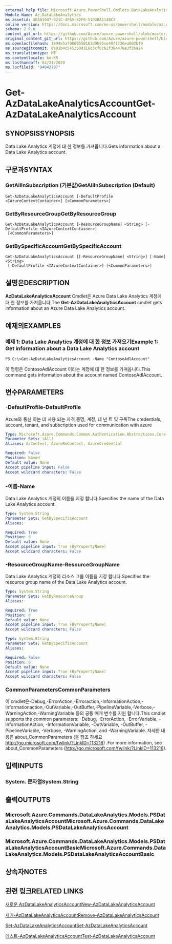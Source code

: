 ```yaml
---
external help file: Microsoft.Azure.PowerShell.Cmdlets.DataLakeAnalytics.dll-Help.xml
Module Name: Az.DataLakeAnalytics
ms.assetid: 4EA01047-021C-4FA5-82F0-5102BA114BC2
online version: https://docs.microsoft.com/en-us/powershell/module/az.datalakeanalytics/get-azdatalakeanalyticsaccount
schema: 2.0.0
content_git_url: https://github.com/Azure/azure-powershell/blob/master/src/DataLakeAnalytics/DataLakeAnalytics/help/Get-AzDataLakeAnalyticsAccount.md
original_content_git_url: https://github.com/Azure/azure-powershell/blob/master/src/DataLakeAnalytics/DataLakeAnalytics/help/Get-AzDataLakeAnalyticsAccount.md
ms.openlocfilehash: 1894e5a79660558163d9b95ce49f1736ea002bf9
ms.sourcegitcommit: 6a91b4c545350d316d3cf8c62f384478e3f3ba24
ms.translationtype: MT
ms.contentlocale: ko-KR
ms.lasthandoff: 04/21/2020
ms.locfileid: "94042797"
---
```

# <span data-ttu-id="e0fd5-101">Get-AzDataLakeAnalyticsAccount</span><span class="sxs-lookup"><span data-stu-id="e0fd5-101">Get-AzDataLakeAnalyticsAccount</span></span>

## <span data-ttu-id="e0fd5-102">SYNOPSIS</span><span class="sxs-lookup"><span data-stu-id="e0fd5-102">SYNOPSIS</span></span>
<span data-ttu-id="e0fd5-103">Data Lake Analytics 계정에 대 한 정보를 가져옵니다.</span><span class="sxs-lookup"><span data-stu-id="e0fd5-103">Gets information about a Data Lake Analytics account.</span></span>

## <span data-ttu-id="e0fd5-104">구문과</span><span class="sxs-lookup"><span data-stu-id="e0fd5-104">SYNTAX</span></span>

### <span data-ttu-id="e0fd5-105">GetAllInSubscription (기본값)</span><span class="sxs-lookup"><span data-stu-id="e0fd5-105">GetAllInSubscription (Default)</span></span>
```
Get-AzDataLakeAnalyticsAccount [-DefaultProfile <IAzureContextContainer>] [<CommonParameters>]
```

### <span data-ttu-id="e0fd5-106">GetByResourceGroup</span><span class="sxs-lookup"><span data-stu-id="e0fd5-106">GetByResourceGroup</span></span>
```
Get-AzDataLakeAnalyticsAccount [-ResourceGroupName] <String> [-DefaultProfile <IAzureContextContainer>]
 [<CommonParameters>]
```

### <span data-ttu-id="e0fd5-107">GetBySpecificAccount</span><span class="sxs-lookup"><span data-stu-id="e0fd5-107">GetBySpecificAccount</span></span>
```
Get-AzDataLakeAnalyticsAccount [[-ResourceGroupName] <String>] [-Name] <String>
 [-DefaultProfile <IAzureContextContainer>] [<CommonParameters>]
```

## <span data-ttu-id="e0fd5-108">설명은</span><span class="sxs-lookup"><span data-stu-id="e0fd5-108">DESCRIPTION</span></span>
<span data-ttu-id="e0fd5-109">**AzDataLakeAnalyticsAccount** Cmdlet은 Azure Data Lake Analytics 계정에 대 한 정보를 가져옵니다.</span><span class="sxs-lookup"><span data-stu-id="e0fd5-109">The **Get-AzDataLakeAnalyticsAccount** cmdlet gets information about an Azure Data Lake Analytics account.</span></span>

## <span data-ttu-id="e0fd5-110">예제의</span><span class="sxs-lookup"><span data-stu-id="e0fd5-110">EXAMPLES</span></span>

### <span data-ttu-id="e0fd5-111">예제 1: Data Lake Analytics 계정에 대 한 정보 가져오기</span><span class="sxs-lookup"><span data-stu-id="e0fd5-111">Example 1: Get information about a Data Lake Analytics account</span></span>
```
PS C:\>Get-AzDataLakeAnalyticsAccount -Name "ContosoAdlAccount"
```

<span data-ttu-id="e0fd5-112">이 명령은 ContosoAdlAccount 이라는 계정에 대 한 정보를 가져옵니다.</span><span class="sxs-lookup"><span data-stu-id="e0fd5-112">This command gets information about the account named ContosoAdlAccount.</span></span>

## <span data-ttu-id="e0fd5-113">변수</span><span class="sxs-lookup"><span data-stu-id="e0fd5-113">PARAMETERS</span></span>

### <span data-ttu-id="e0fd5-114">-DefaultProfile</span><span class="sxs-lookup"><span data-stu-id="e0fd5-114">-DefaultProfile</span></span>
<span data-ttu-id="e0fd5-115">Azure와 통신 하는 데 사용 되는 자격 증명, 계정, 테 넌 트 및 구독</span><span class="sxs-lookup"><span data-stu-id="e0fd5-115">The credentials, account, tenant, and subscription used for communication with azure</span></span>

```yaml
Type: Microsoft.Azure.Commands.Common.Authentication.Abstractions.Core.IAzureContextContainer
Parameter Sets: (All)
Aliases: AzContext, AzureRmContext, AzureCredential

Required: False
Position: Named
Default value: None
Accept pipeline input: False
Accept wildcard characters: False
```

### <span data-ttu-id="e0fd5-116">-이름</span><span class="sxs-lookup"><span data-stu-id="e0fd5-116">-Name</span></span>
<span data-ttu-id="e0fd5-117">Data Lake Analytics 계정의 이름을 지정 합니다.</span><span class="sxs-lookup"><span data-stu-id="e0fd5-117">Specifies the name of the Data Lake Analytics account.</span></span>

```yaml
Type: System.String
Parameter Sets: GetBySpecificAccount
Aliases:

Required: True
Position: 0
Default value: None
Accept pipeline input: True (ByPropertyName)
Accept wildcard characters: False
```

### <span data-ttu-id="e0fd5-118">-ResourceGroupName</span><span class="sxs-lookup"><span data-stu-id="e0fd5-118">-ResourceGroupName</span></span>
<span data-ttu-id="e0fd5-119">Data Lake Analytics 계정의 리소스 그룹 이름을 지정 합니다.</span><span class="sxs-lookup"><span data-stu-id="e0fd5-119">Specifies the resource group name of the Data Lake Analytics account.</span></span>

```yaml
Type: System.String
Parameter Sets: GetByResourceGroup
Aliases:

Required: True
Position: 0
Default value: None
Accept pipeline input: True (ByPropertyName)
Accept wildcard characters: False
```

```yaml
Type: System.String
Parameter Sets: GetBySpecificAccount
Aliases:

Required: False
Position: 0
Default value: None
Accept pipeline input: True (ByPropertyName)
Accept wildcard characters: False
```

### <span data-ttu-id="e0fd5-120">CommonParameters</span><span class="sxs-lookup"><span data-stu-id="e0fd5-120">CommonParameters</span></span>
<span data-ttu-id="e0fd5-121">이 cmdlet은-Debug,-ErrorAction,-Erroraction,-InformationAction,-Informationaction,-OutVariable,-OutBuffer,-PipelineVariable,-Verbose,-WarningAction,-WarningVariable 등의 공통 매개 변수를 지원 합니다.</span><span class="sxs-lookup"><span data-stu-id="e0fd5-121">This cmdlet supports the common parameters: -Debug, -ErrorAction, -ErrorVariable, -InformationAction, -InformationVariable, -OutVariable, -OutBuffer, -PipelineVariable, -Verbose, -WarningAction, and -WarningVariable.</span></span> <span data-ttu-id="e0fd5-122">자세한 내용은 about_CommonParameters (을 참조 하세요 http://go.microsoft.com/fwlink/?LinkID=113216) .</span><span class="sxs-lookup"><span data-stu-id="e0fd5-122">For more information, see about_CommonParameters (http://go.microsoft.com/fwlink/?LinkID=113216).</span></span>

## <span data-ttu-id="e0fd5-123">입력</span><span class="sxs-lookup"><span data-stu-id="e0fd5-123">INPUTS</span></span>

### <span data-ttu-id="e0fd5-124">System. 문자열</span><span class="sxs-lookup"><span data-stu-id="e0fd5-124">System.String</span></span>

## <span data-ttu-id="e0fd5-125">출력</span><span class="sxs-lookup"><span data-stu-id="e0fd5-125">OUTPUTS</span></span>

### <span data-ttu-id="e0fd5-126">Microsoft.Azure.Commands.DataLakeAnalytics.Models.PSDataLakeAnalyticsAccount</span><span class="sxs-lookup"><span data-stu-id="e0fd5-126">Microsoft.Azure.Commands.DataLakeAnalytics.Models.PSDataLakeAnalyticsAccount</span></span>

### <span data-ttu-id="e0fd5-127">Microsoft.Azure.Commands.DataLakeAnalytics.Models.PSDataLakeAnalyticsAccountBasic</span><span class="sxs-lookup"><span data-stu-id="e0fd5-127">Microsoft.Azure.Commands.DataLakeAnalytics.Models.PSDataLakeAnalyticsAccountBasic</span></span>

## <span data-ttu-id="e0fd5-128">상속자</span><span class="sxs-lookup"><span data-stu-id="e0fd5-128">NOTES</span></span>

## <span data-ttu-id="e0fd5-129">관련 링크</span><span class="sxs-lookup"><span data-stu-id="e0fd5-129">RELATED LINKS</span></span>

[<span data-ttu-id="e0fd5-130">새로운 AzDataLakeAnalyticsAccount</span><span class="sxs-lookup"><span data-stu-id="e0fd5-130">New-AzDataLakeAnalyticsAccount</span></span>](./New-AzDataLakeAnalyticsAccount.md)

[<span data-ttu-id="e0fd5-131">제거-AzDataLakeAnalyticsAccount</span><span class="sxs-lookup"><span data-stu-id="e0fd5-131">Remove-AzDataLakeAnalyticsAccount</span></span>](./Remove-AzDataLakeAnalyticsAccount.md)

[<span data-ttu-id="e0fd5-132">Set-AzDataLakeAnalyticsAccount</span><span class="sxs-lookup"><span data-stu-id="e0fd5-132">Set-AzDataLakeAnalyticsAccount</span></span>](./Set-AzDataLakeAnalyticsAccount.md)

[<span data-ttu-id="e0fd5-133">테스트-AzDataLakeAnalyticsAccount</span><span class="sxs-lookup"><span data-stu-id="e0fd5-133">Test-AzDataLakeAnalyticsAccount</span></span>](./Test-AzDataLakeAnalyticsAccount.md)


